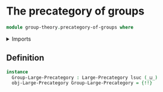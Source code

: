 # The precategory of groups

```agda
module group-theory.precategory-of-groups where
```

<details><summary>Imports</summary>

```agda
open import category-theory.large-precategories

open import foundation.universe-levels

open import group-theory.groups
open import group-theory.homomorphisms-groups
```

</details>

## Definition

```agda
instance
  Group-Large-Precategory : Large-Precategory lsuc (_⊔_)
  obj-Large-Precategory Group-Large-Precategory = {!!}
```

